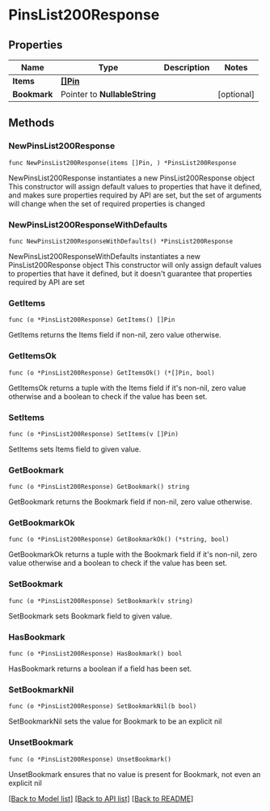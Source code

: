 # PinsList200Response

## Properties

Name | Type | Description | Notes
------------ | ------------- | ------------- | -------------
**Items** | [**[]Pin**](Pin.md) |  | 
**Bookmark** | Pointer to **NullableString** |  | [optional] 

## Methods

### NewPinsList200Response

`func NewPinsList200Response(items []Pin, ) *PinsList200Response`

NewPinsList200Response instantiates a new PinsList200Response object
This constructor will assign default values to properties that have it defined,
and makes sure properties required by API are set, but the set of arguments
will change when the set of required properties is changed

### NewPinsList200ResponseWithDefaults

`func NewPinsList200ResponseWithDefaults() *PinsList200Response`

NewPinsList200ResponseWithDefaults instantiates a new PinsList200Response object
This constructor will only assign default values to properties that have it defined,
but it doesn't guarantee that properties required by API are set

### GetItems

`func (o *PinsList200Response) GetItems() []Pin`

GetItems returns the Items field if non-nil, zero value otherwise.

### GetItemsOk

`func (o *PinsList200Response) GetItemsOk() (*[]Pin, bool)`

GetItemsOk returns a tuple with the Items field if it's non-nil, zero value otherwise
and a boolean to check if the value has been set.

### SetItems

`func (o *PinsList200Response) SetItems(v []Pin)`

SetItems sets Items field to given value.


### GetBookmark

`func (o *PinsList200Response) GetBookmark() string`

GetBookmark returns the Bookmark field if non-nil, zero value otherwise.

### GetBookmarkOk

`func (o *PinsList200Response) GetBookmarkOk() (*string, bool)`

GetBookmarkOk returns a tuple with the Bookmark field if it's non-nil, zero value otherwise
and a boolean to check if the value has been set.

### SetBookmark

`func (o *PinsList200Response) SetBookmark(v string)`

SetBookmark sets Bookmark field to given value.

### HasBookmark

`func (o *PinsList200Response) HasBookmark() bool`

HasBookmark returns a boolean if a field has been set.

### SetBookmarkNil

`func (o *PinsList200Response) SetBookmarkNil(b bool)`

 SetBookmarkNil sets the value for Bookmark to be an explicit nil

### UnsetBookmark
`func (o *PinsList200Response) UnsetBookmark()`

UnsetBookmark ensures that no value is present for Bookmark, not even an explicit nil

[[Back to Model list]](../README.md#documentation-for-models) [[Back to API list]](../README.md#documentation-for-api-endpoints) [[Back to README]](../README.md)



